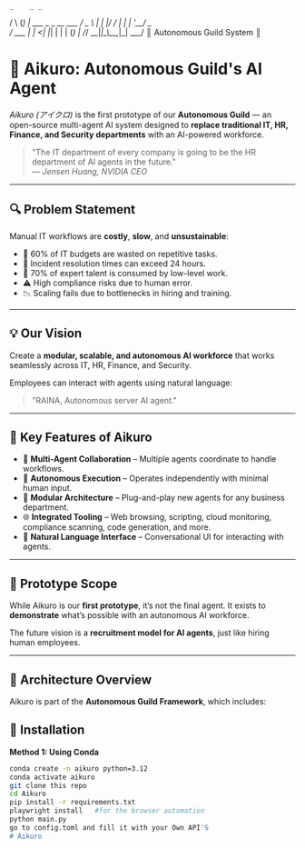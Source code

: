 
    _    _ _           
   / \  (_) | ___   _ _ __ ___ 
  / _ \ | | |/ / | | | '__/ _ \
 / ___ \| |   <| |_| | | | (_) |
/_/   \_\_|_|\_\\__,_|_|  \___/ 
║ Autonomous Guild System ║



# 🤖 Aikuro: Autonomous Guild's AI Agent

*Aikuro (アイクロ)* is the first prototype of our **Autonomous Guild** — an open-source multi-agent AI system designed to **replace traditional IT, HR, Finance, and Security departments** with an AI-powered workforce.

> "The IT department of every company is going to be the HR department of AI agents in the future."  
> — *Jensen Huang, NVIDIA CEO*

---

## 🔍 Problem Statement

Manual IT workflows are **costly**, **slow**, and **unsustainable**:
- 💸 60% of IT budgets are wasted on repetitive tasks.
- 🐢 Incident resolution times can exceed 24 hours.
- 🧠 70% of expert talent is consumed by low-level work.
- ⚠️ High compliance risks due to human error.
- 📉 Scaling fails due to bottlenecks in hiring and training.

---

## 💡 Our Vision

Create a **modular, scalable, and autonomous AI workforce** that works seamlessly across IT, HR, Finance, and Security.

Employees can interact with agents using natural language:  
> "RAINA, Autonomous server AI agent."  


---

## 🚀 Key Features of Aikuro

- 🤝 **Multi-Agent Collaboration** – Multiple agents coordinate to handle workflows.
- 🧠 **Autonomous Execution** – Operates independently with minimal human input.
- 🧩 **Modular Architecture** – Plug-and-play new agents for any business department.
- 🌐 **Integrated Tooling** – Web browsing, scripting, cloud monitoring, compliance scanning, code generation, and more.
- 💬 **Natural Language Interface** – Conversational UI for interacting with agents.

---

## 🧪 Prototype Scope

While Aikuro is our **first prototype**, it’s not the final agent. It exists to **demonstrate** what’s possible with an autonomous AI workforce.

The future vision is a **recruitment model for AI agents**, just like hiring human employees.

---

## 🧱 Architecture Overview

Aikuro is part of the **Autonomous Guild Framework**, which includes:



## 🧰 Installation

**Method 1: Using Conda**

```bash
conda create -n aikuro python=3.12
conda activate aikuro
git clone this repo
cd Aikuro
pip install -r requirements.txt
playwright install   #for the browser automation
python main.py
go to config.toml and fill it with your Own API'S
#   A i k u r o  
 
